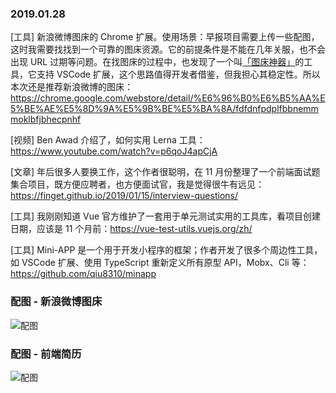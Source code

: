 ### 2019.01.28

[工具] 新浪微博图床的 Chrome 扩展。使用场景：早报项目需要上传一些配图，这时我需要找找到一个可靠的图床资源。它的前提条件是不能在几年关服，也不会出现 URL 过期等问题。在找图床的过程中，也发现了一个叫[「图床神器」](https://juejin.im/post/5c3b3bb8f265da612c5e1765)的工具，它支持 VSCode 扩展，这个思路值得开发者借鉴，但我担心其稳定性。所以本次还是推荐新浪微博的图床：<https://chrome.google.com/webstore/detail/%E6%96%B0%E6%B5%AA%E5%BE%AE%E5%8D%9A%E5%9B%BE%E5%BA%8A/fdfdnfpdplfbbnemmmoklbfjbhecpnhf>

[视频] Ben Awad 介绍了，如何实用 Lerna 工具：<https://www.youtube.com/watch?v=p6qoJ4apCjA> 

[文章] 年后很多人要换工作，这个作者很聪明，在 11 月份整理了一个前端面试题集合项目，既方便应聘者，也方便面试官，我是觉得很牛有远见：<https://finget.github.io/2019/01/15/interview-questions/> 

[工具] 我刚刚知道 Vue 官方维护了一套用于单元测试实用的工具库，看项目创建日期，应该是 11 个月前：<https://vue-test-utils.vuejs.org/zh/> 

[工具] Mini-APP 是一个用于开发小程序的框架；作者开发了很多个周边性工具，如 VSCode 扩展、使用 TypeScript 重新定义所有原型 API，Mobx、Cli 等：<https://github.com/qiu8310/minapp> 

### 配图 - 新浪微博图床
![配图](https://lh3.googleusercontent.com/BaUBryi7WoJToAFt8-ehmJFBpD4oyZwsoKs2kgkTt35EZKK8-8ibmjXxKK-252UaX2y3iIaQJw=w640-h400-e365)

### 配图 - 前端简历
![配图](http://ww1.sinaimg.cn/large/62bfa70bly1fzm45iv0enj22801cqk6d.jpg)
